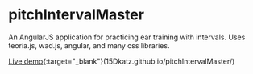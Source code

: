 # pitchIntervalMaster
An AngularJS application for practicing ear training with intervals. Uses teoria.js, wad.js, angular, and many css libraries.

[Live demo](url){:target="_blank"}(15Dkatz.github.io/pitchIntervalMaster/)


